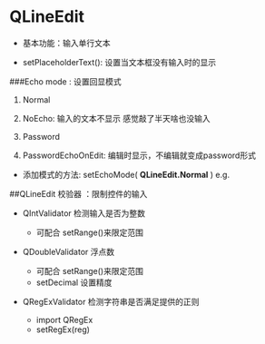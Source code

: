 # QLineEdit
- 基本功能：输入单行文本

- setPlaceholderText(): 设置当文本框没有输入时的显示

 ###Echo mode : 设置回显模式 
1. Normal

2. NoEcho: 输入的文本不显示 感觉敲了半天啥也没输入

3. Password

4. PasswordEchoOnEdit: 编辑时显示，不编辑就变成password形式

- 添加模式的方法: setEchoMode( **QLineEdit.Normal** ) e.g.

    
##QLineEdit 校验器 ：限制控件的输入
- QIntValidator     检测输入是否为整数
    - 可配合 setRange()来限定范围
    
- QDoubleValidator  浮点数
    - 可配合 setRange()来限定范围
    - setDecimal 设置精度
    
- QRegExValidator   检测字符串是否满足提供的正则
    - import QRegEx
    - setRegEx(reg)
    
    

    
    